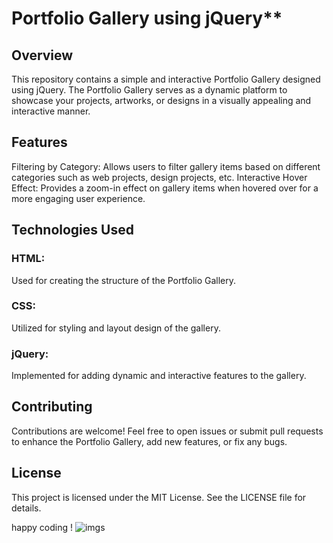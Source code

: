# Portfolio Gallery using jQuery**

## Overview
This repository contains a simple and interactive Portfolio Gallery designed using jQuery. The Portfolio Gallery serves as a dynamic platform to showcase your projects, artworks, or designs in a visually appealing and interactive manner.

## Features
Filtering by Category: Allows users to filter gallery items based on different categories such as web projects, design projects, etc.
Interactive Hover Effect: Provides a zoom-in effect on gallery items when hovered over for a more engaging user experience.

## Technologies Used
### HTML: 
Used for creating the structure of the Portfolio Gallery.
### CSS:
Utilized for styling and layout design of the gallery.
### jQuery: 
Implemented for adding dynamic and interactive features to the gallery.

## Contributing
Contributions are welcome! Feel free to open issues or submit pull requests to enhance the Portfolio Gallery, add new features, or fix any bugs.

## License
This project is licensed under the MIT License. See the LICENSE file for details.

happy coding !
![imgs](https://github.com/AISHWARYAAU/Design-a-Portfolio-Gallery-using-jQuery/assets/91381783/31d3c96f-30ab-4393-99aa-de5ad8b4858d)


